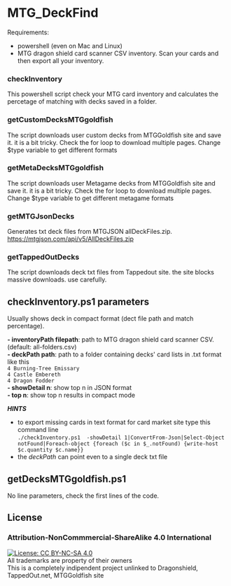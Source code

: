 # MTG_DeckFind

Requirements:
- powershell (even on Mac and Linux)
- MTG dragon shield card scanner CSV inventory. Scan your cards and then export all your inventory.

### checkInventory
This powershell script check your MTG card inventory and calculates the percetage of matching with decks saved in a folder.

### getCustomDecksMTGgoldfish
The script downloads user custom decks from MTGGoldfish site and save it. it is a bit tricky. Check the for loop to download multiple pages. Change $type variable to get different formats

### getMetaDecksMTGgoldfish
The script downloads user Metagame decks from MTGGoldfish site and save it. it is a bit tricky. Check the for loop to download multiple pages. Change $type variable to get different metagame formats

### getMTGJsonDecks
Generates txt deck files from MTGJSON allDeckFiles.zip. https://mtgjson.com/api/v5/AllDeckFiles.zip 

### getTappedOutDecks
The script downloads deck txt files from Tappedout site. the site blocks massive downloads. use carefully.

## checkInventory.ps1 parameters
Usually shows deck in compact format (dect file path and match percentage).

**- inventoryPath filepath**: path to MTG dragon shield card scanner CSV. (default: all-folders.csv) <br>
**- deckPath path**: path to a folder containing decks' card lists in .txt format like this <br>
    `4 Burning-Tree Emissary` <br>`4 Castle Embereth` <br> `4 Dragon Fodder` <br> 
**- showDetail n**: show top n in JSON format <br>
**- top n**: show top n results in compact mode <br>

***HINTS*** 
- to export missing cards in text format for card market site type this command line <br>
    `./checkInventory.ps1  -showDetail 1|ConvertFrom-Json|Select-Object notFound|Foreach-object {foreach ($c in $_.notFound) {write-host $c.quantity $c.name}}`
- the *deckPath* can point even to a single deck txt file <br>

    
## getDecksMTGgoldfish.ps1
No line parameters, check the first lines of the code.


## License
### Attribution-NonCommmercial-ShareAlike 4.0 International 
[![License: CC BY-NC-SA 4.0](https://img.shields.io/badge/License-CC_BY--NC--SA_4.0-lightgrey.svg)](https://creativecommons.org/licenses/by-nc-sa/4.0/)<br>
All trademarks are property of their owners <br>
This is a completely indipendent project unlinked to Dragonshield, TappedOut.net, MTGGoldfish site
